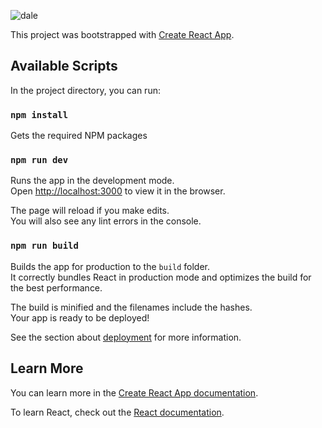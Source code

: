 ![dale](https://user-images.githubusercontent.com/4343950/131097632-d8c8d972-6faa-44e9-839a-cc36b9c9686b.jpg)


This project was bootstrapped with [Create React App](https://github.com/facebook/create-react-app).

## Available Scripts

In the project directory, you can run:

### `npm install`

Gets the required NPM packages

### `npm run dev`

Runs the app in the development mode.<br>
Open [http://localhost:3000](http://localhost:3000) to view it in the browser.

The page will reload if you make edits.<br>
You will also see any lint errors in the console.

### `npm run build`

Builds the app for production to the `build` folder.<br>
It correctly bundles React in production mode and optimizes the build for the best performance.

The build is minified and the filenames include the hashes.<br>
Your app is ready to be deployed!

See the section about [deployment](https://facebook.github.io/create-react-app/docs/deployment) for more information.

## Learn More

You can learn more in the [Create React App documentation](https://facebook.github.io/create-react-app/docs/getting-started).

To learn React, check out the [React documentation](https://reactjs.org/).
